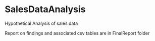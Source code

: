 # SalesDataAnalysis
Hypothetical Analysis of sales data

Report on findings and associated csv tables are in FinalReport folder
